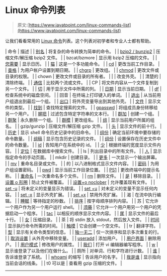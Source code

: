 # Linux 命令列表

> 原文:[https://www.javatpoint.com/linux-commands-list](https://www.javatpoint.com/linux-commands-list)

让我们看看常用的 [Linux 命令](https://www.javatpoint.com/linux-commands)列表。这个列表对初学者和专业人士都有帮助。

| 命令 | 描述 |
| [别名](https://www.javatpoint.com/linux-aliases) | 将复杂的命令转换为简单的命令。 |
| [bzip2 / bunzip2](https://www.javatpoint.com/linux-bzip2-bunzip2) | 压缩文件/解压缩 bzip2 文件。 |
| bzcat/bzmore | 显示用 bzip2 压缩的文件。 |
| [您需要](https://www.javatpoint.com/linux-cal) | 显示日历。 |
| [猫](https://www.javatpoint.com/linux-cat) | 这是一个多功能命令。 |
| [cd](https://www.javatpoint.com/linux-cd) | 更改当前工作目录。 |
| [查格](https://www.javatpoint.com/linux-user-password) | 为用户帐户设置到期日期。 |
| [chgrp](https://www.javatpoint.com/linux-file-ownership) | 更改组。 |
| [chmod](https://www.javatpoint.com/linux-file-permissions) | 更改文件或目录的权限。 |
| chown | 更改文件或目录的所有者。 |
|  | 改变外壳。 |
| 清楚的 | 清除终端。 |
| [通信](https://www.javatpoint.com/linux-comm) | 比较两个流或文件。 |
| CP | 将文件内容从一个文件复制到另一个文件。 |
| [切](https://www.javatpoint.com/linux-cut) | 用于显示文件中所需的列。 |
| [日期](https://www.javatpoint.com/linux-date) | 显示当前日期。 |
| [df](https://www.javatpoint.com/linux-df) | 检查系统中的磁盘空间。 |
| 回音 | 在终端上打印键入的单词。 |
| [退出](http://javatpoint.com/linux-exit-command) | 从当前用户组退出到最后一个组。 |
| [出口](https://www.javatpoint.com/linux-export-command) | 将外壳变量导出到其他外壳。 |
| [文件](https://www.javatpoint.com/linux-file) | 显示文件的类型。 |
| [找到](https://www.javatpoint.com/linux-find) | 查找特定搜索的文件。 |
| [gpasswd](https://www.javatpoint.com/linux-groups) | 将组成员身份转移给另一个用户。 |
| [握把](https://www.javatpoint.com/linux-grep) | 过滤包含特定字符串的文本行。 |
| [群加](https://www.javatpoint.com/linux-groups) | 创建一个组。 |
| [群聚](https://www.javatpoint.com/linux-groups) | 永久删除一个组。 |
| [群模](https://www.javatpoint.com/linux-groups) | 更改组名。 |
| [组](https://www.javatpoint.com/linux-groups) | 显示当前用户所属的组名。 |
| gzip/gunzip | 压缩文件/解压缩 gzip 文件。 |
| [头](https://www.javatpoint.com/linux-head) | 显示文件的前十行。 |
| [历史](https://www.javatpoint.com/linux-shell-history-commands) | 显示 shell 命令历史记录中的旧命令。 |
| [组份](https://www.javatpoint.com/linux-history-size) | 确定当前环境中要存储的命令数量。 |
| [组稿](https://www.javatpoint.com/linux-history-size) | 显示包含历史记录的文件。 |
| [组份](https://www.javatpoint.com/linux-history-size) | 设置保存在历史文件中的命令数量。 |
| [id](http://javatpoint.com/linux-id-command) | 告知用户在系统中的 id。 |
| [少](https://www.javatpoint.com/linux-less) | 根据终端的宽度显示文件内容。 |
| [定位](https://www.javatpoint.com/linux-locate) | 在数据库中搜索文件。 |
| ls | 列出目录中的所有文件。 |
| [人](https://www.javatpoint.com/linux-man) | 显示指定命令的手动页面。 |
| mkdir | 创建目录。 |
| [更多](https://www.javatpoint.com/linux-more) | 一次显示一个输出屏幕。 |
| [mv](https://www.javatpoint.com/linux-mv) | 重命名目录或文件。 |
| 的 | 以八进制格式显示文件内容。 |
| [密码](https://www.javatpoint.com/linux-user-password) | 为用户组设置密码。 |
| [pwd](https://www.javatpoint.com/linux-pwd) | 显示当前工作目录位置。 |
| [PS1](https://www.javatpoint.com/linux-ps) | 更改终端中的提示名称。 |
| [重命名](https://www.javatpoint.com/linux-rename) | 一次重命名多个文件。 |
| [rm](https://www.javatpoint.com/linux-rm) | 删除文件。 |
| [是](https://www.javatpoint.com/linux-rmdir) | 移除目录。 |
| [设置 o 形圈](http://javatpoint.com/linux-set-command) | 防止文件被覆盖。 |
| [设置+o noclober](http://javatpoint.com/linux-set-command) | 允许覆盖现有文件。 |
| [set -u](http://javatpoint.com/linux-set-command) | 将未定义的变量显示为错误。 |
| [set +u](http://javatpoint.com/linux-set-command) | 对未定义的变量不显示任何内容。 |
| [set -x](http://javatpoint.com/linux-set-command) | 显示外壳扩展。 |
| [set +x](http://javatpoint.com/linux-set-command) | 禁用外壳扩展。 |
| 渴 | 在流中执行编辑。 |
| [睡眠](https://www.javatpoint.com/linux-sleep) | 等待指定的秒数。 |
| [排序](https://www.javatpoint.com/linux-sort) | 按字母顺序排列内容。 |
| 苏 | 它允许一个用户作为另一个用户运行 shell。 |
| [须藤](https://www.javatpoint.com/linux-su-commands) | 它允许一个用户用另一个用户的凭据启动一个程序。 |
| [tac](https://www.javatpoint.com/linux-tac) | 以相反的顺序显示文件内容。 |
| [尾](https://www.javatpoint.com/linux-tail) | 显示文件的最后十行。 |
| [女](https://www.javatpoint.com/linux-gzip) | 压缩目录。 |
| 茶 | 将 stdin 放入 stdout，然后放入文件。 |
| [时间](https://www.javatpoint.com/linux-time) | 显示执行命令所需的时间。 |
| [触摸](https://www.javatpoint.com/linux-touch) | 它会创建一个空文件。 |
| tr | 翻译字符。 |
| [型](https://www.javatpoint.com/linux-shell-commands) | 显示有关命令类型的信息。 |
| [独一无二](https://www.javatpoint.com/linux-uniq) | 仅一次排序和显示多次重复的行。 |
| [取消设置](https://www.javatpoint.com/linux-set-environment-variable) | 从外壳中移除变量。 |
| [useradd](https://www.javatpoint.com/linux-create-user) | 添加用户。 |
| [用户界面](https://www.javatpoint.com/linux-user-management) | 删除用户。 |
| [用户模式](https://www.javatpoint.com/linux-groups) | 修改用户的属性。 |
| [我们](https://www.javatpoint.com/vi-editor) | 打开 vi 编辑器编写程序。 |
| [w](https://www.javatpoint.com/linux-users) | 显示谁登录了以及他们在做什么。 |
| 厕所 | 对单词、行和字符进行计数。 |
| [谁](https://www.javatpoint.com/linux-users) | 告诉谁登录了系统。 |
| [whoami](https://www.javatpoint.com/linux-users) 的缩写 | 告诉用户的名字。 |
| [我是谁](https://www.javatpoint.com/linux-users) | 显示指向当前会话的线条。 |
| t0 可以是 | 查看用 gzip 压缩的文件。 |

* * *